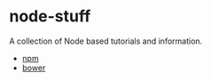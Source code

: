 node-stuff
==========

A collection of Node based tutorials and information.

* [npm](NPM.md)
* [bower](BOWER.md)
